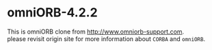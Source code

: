 # omniORB-4.2.2
This is omniORB clone from http://www.omniorb-support.com.         
please revisit origin site for more information about `CORBA` and `omniORB`.
